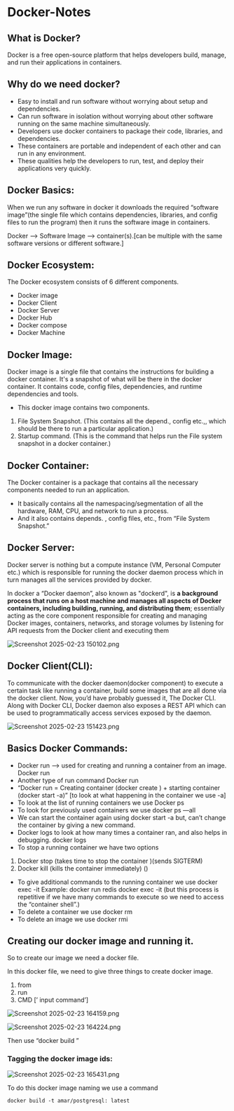 # Docker-Notes

## What is Docker?

Docker is a free open-source platform that helps developers build, manage, and run their applications in containers.

## Why do we need docker?

- Easy to install and run software without worrying about setup and dependencies.
- Can run software in isolation without worrying about other software running on the same machine simultaneously.
- Developers use docker containers to package their code, libraries, and dependencies.
- These containers are portable and independent of each other and can run in any environment.
- These qualities help the developers to run, test, and deploy their applications very quickly.

## Docker Basics:

When we run any software in docker it downloads the required “software image”(the single file which contains dependencies, libraries, and config files to run the program) then it runs the software image in containers.

Docker —> Software Image —> container(s).[can be multiple with the same software versions or different software.]

## Docker Ecosystem:

The Docker ecosystem consists of 6 different components.

- Docker image
- Docker Client
- Docker Server
- Docker Hub
- Docker compose
- Docker Machine

## Docker Image:

Docker image is a single file that contains the instructions for building a docker container. It's a snapshot of what will be there in the docker container. It contains code, config files, dependencies, and runtime dependencies and tools.

- This docker image contains two components.
1. File System Snapshot. (This contains all the depend., config etc.,, which should be there to run a particular application.)
2. Startup command. (This is the command that helps run the File system snapshot in a docker container.)

## Docker Container:

The Docker container is a package that contains all the necessary components needed to run an application. 

- It basically contains all the namespacing/segmentation of all the hardware, RAM, CPU, and network to run a process.
- And it also contains depends. , config files, etc., from “File System Snapshot.”

## Docker Server:

Docker server is nothing but a compute instance (VM, Personal Computer etc.) which is responsible for running the docker daemon process which in turn manages all the services provided by docker.

In docker a “Docker daemon”, also known as "dockerd", is **a background process that runs on a host machine and manages all aspects of Docker containers, including building, running, and distributing them**; essentially acting as the core component responsible for creating and managing Docker images, containers, networks, and storage volumes by listening for API requests from the Docker client and executing them

![Screenshot 2025-02-23 150102.png](attachment:ddce3306-9791-4039-8644-4a1ff9a4aef9:Screenshot_2025-02-23_150102.png)

## Docker Client(CLI):

To communicate with the docker daemon(docker component) to execute a certain task like running a container, build some images that are all done via the docker client. Now, you’d have probably guessed it, The Docker CLI. Along with Docker CLI, Docker daemon also exposes a REST API which can be used to programmatically access services exposed by the daemon.

  

![Screenshot 2025-02-23 151423.png](attachment:aff4a08f-97b2-40cb-ae80-80fd8709a6af:Screenshot_2025-02-23_151423.png)

## Basics Docker Commands:

- Docker run —> used for creating and running a container from an image. 
Docker run<Image Name>
- Another type of run command
Docker run <Image name><command>
- “Docker run = Creating container (docker create <image name>) + starting container (docker start  -a<container ID>)” [to look at what happening in the container we use -a]
- To look at the list of running containers we use 
Docker ps
- To look for previously used containers we use
docker ps —all
- We can start the container again using
docker start -a <container ID> but, can’t change the container by giving a new command.
- Docker logs to look at how many times a container ran, and also helps in debugging.
docker logs <container ID>
- To stop a running container we have two options
1. Docker stop <container id> (takes time to stop the container )(sends SIGTERM)
2. Docker kill <container id> (kills the container immediately) ()
- To give additional commands to the running container we use 
docker exec -it <container id> <command>
Example: docker run redis
                 docker exec -it <container id><redis-cli> (but this process is repetitive if we have many commands to execute so we need to access the “container shell”.)
- To delete a container we use 
docker rm <container id>
- To delete an image we use
docker rmi <image id>

## Creating our docker image and running it.

So to create our image we need a docker file. 

In this docker file, we need to give three things to create docker image.

1. from <base image>
2. run <install req>
3. CMD [’ input command’]

![Screenshot 2025-02-23 164159.png](attachment:e4db4d97-394a-4e8c-a475-88c8c2eee8c6:Screenshot_2025-02-23_164159.png)

![Screenshot 2025-02-23 164224.png](attachment:b6d35662-246f-4fae-aad6-b34eb6511987:Screenshot_2025-02-23_164224.png)

Then use “docker build <docker file location>”

### Tagging the docker image ids:

![Screenshot 2025-02-23 165431.png](attachment:83244e9b-add8-4bc3-b0e9-7b914ae70ffe:Screenshot_2025-02-23_165431.png)

To do this docker image naming we use a command

```docker
docker build -t amar/postgresql: latest
```
